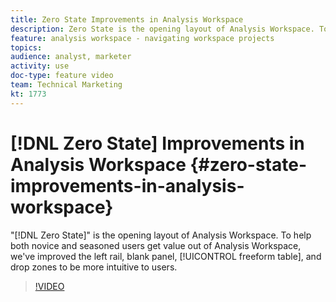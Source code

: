 ```yaml
---
title: Zero State Improvements in Analysis Workspace
description: Zero State is the opening layout of Analysis Workspace. To help both novice and seasoned users get value out of Analysis Workspace, we've improved the left rail, blank panel, freeform table, and drop zones to be more intuitive to users.
feature: analysis workspace - navigating workspace projects
topics: 
audience: analyst, marketer
activity: use
doc-type: feature video
team: Technical Marketing
kt: 1773
---
```


# [!DNL Zero State] Improvements in Analysis Workspace {#zero-state-improvements-in-analysis-workspace}

"[!DNL Zero State]" is the opening layout of Analysis Workspace. To help both novice and seasoned users get value out of Analysis Workspace, we've improved the left rail, blank panel, [!UICONTROL freeform table], and drop zones to be more intuitive to users.

>[!VIDEO](https://video.tv.adobe.com/v/23560/?quality=12)
